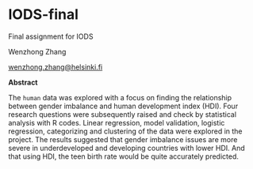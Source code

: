 # IODS-final

Final assignment for IODS

Wenzhong Zhang

wenzhong.zhang@helsinki.fi

**Abstract**

The `human` data was explored with a focus on finding the relationship between gender imbalance and human development index (HDI). Four research questions were subsequently raised and check by statistical analysis with R codes. Linear regression, model validation, logistic regression, categorizing and clustering of the data were explored in the project. The results suggested that gender imbalance issues are more severe in underdeveloped and developing countries with lower HDI. And that using HDI, the teen birth rate would be quite accurately predicted.
